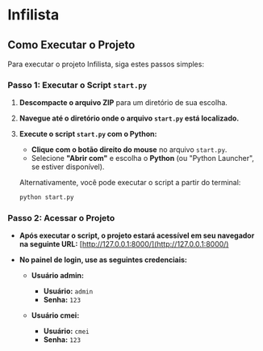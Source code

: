 # Infilista

## Como Executar o Projeto

Para executar o projeto Infilista, siga estes passos simples:

### Passo 1: Executar o Script `start.py`

1. **Descompacte o arquivo ZIP** para um diretório de sua escolha.

2. **Navegue até o diretório onde o arquivo `start.py` está localizado.**

3. **Execute o script `start.py` com o Python:**
   - **Clique com o botão direito do mouse** no arquivo `start.py`.
   - Selecione **"Abrir com"** e escolha o **Python** (ou "Python Launcher", se estiver disponível).

   Alternativamente, você pode executar o script a partir do terminal:

   ```sh
   python start.py

### Passo 2: Acessar o Projeto

- **Após executar o script, o projeto estará acessível em seu navegador na seguinte URL:** [http://127.0.0.1:8000/](http://127.0.0.1:8000/)
- **No painel de login, use as seguintes credenciais:**

  - **Usuário admin:**
    - **Usuário:** `admin`
    - **Senha:** `123`

  - **Usuário cmei:**
    - **Usuário:** `cmei`
    - **Senha:** `123`
